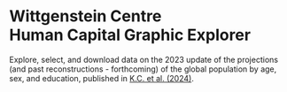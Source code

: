 Wittgenstein Centre <br/> Human Capital Graphic Explorer
=====================================================

Explore, select, and download data on the 2023 update of the projections (and past reconstructions - forthcoming) of the global population by age, sex, and education, published in [K.C. et al. (2024)](https://pure.iiasa.ac.at/19487).
